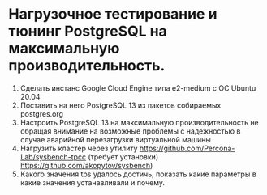 # Нагрузочное тестирование и тюнинг PostgreSQL на максимальную производительность.

1. Сделать инстанс Google Cloud Engine типа e2-medium с ОС Ubuntu 20.04
2. Поставить на него PostgreSQL 13 из пакетов собираемых postgres.org
3. Настроить PostgreSQL 13 на максимальную производительность не обращая внимание на возможные проблемы с надежностью в случае
аварийной перезагрузки виртуальной машины
4. Нагрузить кластер через утилиту
https://github.com/Percona-Lab/sysbench-tpcc (требует установки)
https://github.com/akopytov/sysbench)
5. Какого значения tps удалось достичь, показать какие параметры в какие значения устанавливали и почему.
